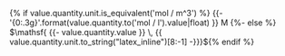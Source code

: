{% if value.quantity.unit.is_equivalent('mol / m^3') %}
  {{- '{0:.3g}'.format(value.quantity.to('mol / l').value|float) }} M
{%- else %}
$`\mathsf{ {{- value.quantity.value }} \, {{ value.quantity.unit.to_string("latex_inline")[8:-1] -}}}`${% endif %}
